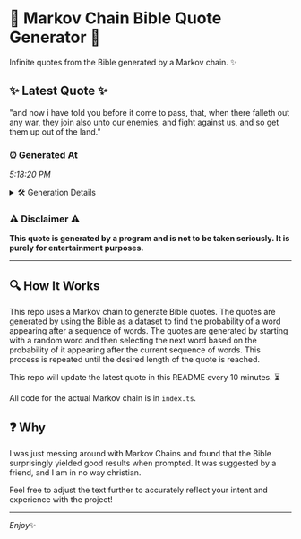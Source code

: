 # 📖 Markov Chain Bible Quote Generator 📖

Infinite quotes from the Bible generated by a Markov chain. ✨

## ✨ Latest Quote ✨
"and now i have told you before it come to pass, that, when there falleth out any war, they join also unto our enemies, and fight against us, and so get them up out of the land."

### ⏰ Generated At
*5:18:20 PM*

<details>
    <summary>🛠️ Generation Details</summary>
    <p>
        <strong>🌱 Seed:</strong> and<br>
        <strong>🔄 Iterations:</strong> 36<br>
        <strong>📜 Context History:</strong><br>[ and ]: now<br>[ and, now ]: i<br>[ and, now, i ]: have<br>[ and, now, i, have ]: told<br>[ and, now, i, have, told ]: you<br>[ and, now, i, have, told, you ]: before<br>[ now, i, have, told, you, before ]: it<br>[ i, have, told, you, before, it ]: come<br>[ have, told, you, before, it, come ]: to<br>[ told, you, before, it, come, to ]: pass,<br>[ you, before, it, come, to, pass, ]: that,<br>[ before, it, come, to, pass,, that, ]: when<br>[ it, come, to, pass,, that,, when ]: there<br>[ come, to, pass,, that,, when, there ]: falleth<br>[ to, pass,, that,, when, there, falleth ]: out<br>[ pass,, that,, when, there, falleth, out ]: any<br>[ that,, when, there, falleth, out, any ]: war,<br>[ when, there, falleth, out, any, war, ]: they<br>[ there, falleth, out, any, war,, they ]: join<br>[ falleth, out, any, war,, they, join ]: also<br>[ out, any, war,, they, join, also ]: unto<br>[ any, war,, they, join, also, unto ]: our<br>[ war,, they, join, also, unto, our ]: enemies,<br>[ they, join, also, unto, our, enemies, ]: and<br>[ join, also, unto, our, enemies,, and ]: fight<br>[ also, unto, our, enemies,, and, fight ]: against<br>[ unto, our, enemies,, and, fight, against ]: us,<br>[ our, enemies,, and, fight, against, us, ]: and<br>[ enemies,, and, fight, against, us,, and ]: so<br>[ and, fight, against, us,, and, so ]: get<br>[ fight, against, us,, and, so, get ]: them<br>[ against, us,, and, so, get, them ]: up<br>[ us,, and, so, get, them, up ]: out<br>[ and, so, get, them, up, out ]: of<br>[ so, get, them, up, out, of ]: the<br>[ get, them, up, out, of, the ]: land.<br>
    </p>
</details>

### ⚠️ Disclaimer ⚠️
**This quote is generated by a program and is not to be taken seriously. It is purely for entertainment purposes.**

---

## 🔍 How It Works

This repo uses a Markov chain to generate Bible quotes. The quotes are generated by using the Bible as a dataset to find the probability of a word appearing after a sequence of words. The quotes are generated by starting with a random word and then selecting the next word based on the probability of it appearing after the current sequence of words. This process is repeated until the desired length of the quote is reached.

This repo will update the latest quote in this README every 10 minutes. ⏳

All code for the actual Markov chain is in `index.ts`.

## ❓ Why

I was just messing around with Markov Chains and found that the Bible surprisingly yielded good results when prompted. 
It was suggested by a friend, and I am in no way christian.

Feel free to adjust the text further to accurately reflect your intent and experience with the project!

---

*Enjoy*✨
